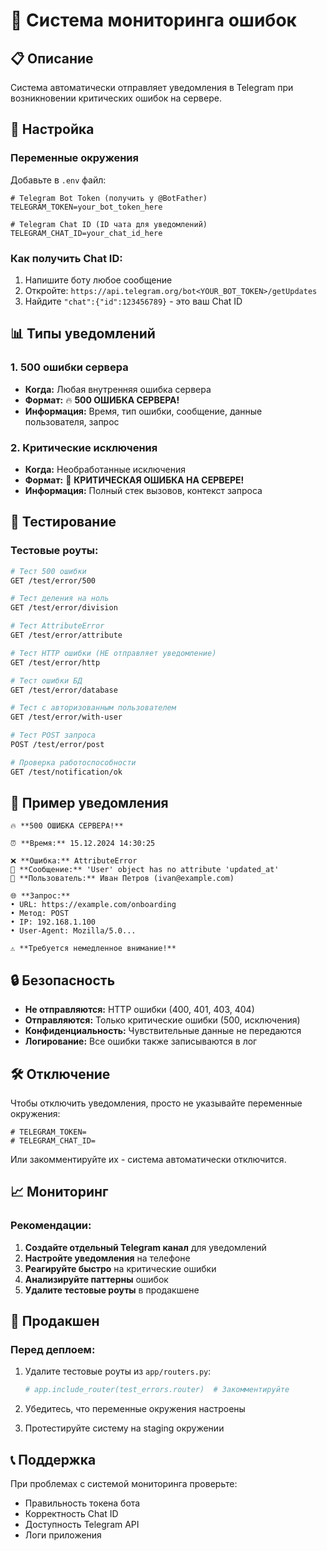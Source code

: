 # 🚨 Система мониторинга ошибок

## 📋 Описание

Система автоматически отправляет уведомления в Telegram при возникновении критических ошибок на сервере.

## 🔧 Настройка

### Переменные окружения

Добавьте в `.env` файл:

```env
# Telegram Bot Token (получить у @BotFather)
TELEGRAM_TOKEN=your_bot_token_here

# Telegram Chat ID (ID чата для уведомлений)
TELEGRAM_CHAT_ID=your_chat_id_here
```

### Как получить Chat ID:

1. Напишите боту любое сообщение
2. Откройте: `https://api.telegram.org/bot<YOUR_BOT_TOKEN>/getUpdates`
3. Найдите `"chat":{"id":123456789}` - это ваш Chat ID

## 📊 Типы уведомлений

### 1. 500 ошибки сервера
- **Когда:** Любая внутренняя ошибка сервера
- **Формат:** 🔥 **500 ОШИБКА СЕРВЕРА!**
- **Информация:** Время, тип ошибки, сообщение, данные пользователя, запрос

### 2. Критические исключения
- **Когда:** Необработанные исключения
- **Формат:** 🚨 **КРИТИЧЕСКАЯ ОШИБКА НА СЕРВЕРЕ!**
- **Информация:** Полный стек вызовов, контекст запроса

## 🧪 Тестирование

### Тестовые роуты:

```bash
# Тест 500 ошибки
GET /test/error/500

# Тест деления на ноль
GET /test/error/division

# Тест AttributeError
GET /test/error/attribute

# Тест HTTP ошибки (НЕ отправляет уведомление)
GET /test/error/http

# Тест ошибки БД
GET /test/error/database

# Тест с авторизованным пользователем
GET /test/error/with-user

# Тест POST запроса
POST /test/error/post

# Проверка работоспособности
GET /test/notification/ok
```

## 📱 Пример уведомления

```
🔥 **500 ОШИБКА СЕРВЕРА!**

⏰ **Время:** 15.12.2024 14:30:25

❌ **Ошибка:** AttributeError
📝 **Сообщение:** 'User' object has no attribute 'updated_at'
👤 **Пользователь:** Иван Петров (ivan@example.com)

🌐 **Запрос:**
• URL: https://example.com/onboarding
• Метод: POST
• IP: 192.168.1.100
• User-Agent: Mozilla/5.0...

⚠️ **Требуется немедленное внимание!**
```

## 🔒 Безопасность

- **Не отправляются:** HTTP ошибки (400, 401, 403, 404)
- **Отправляются:** Только критические ошибки (500, исключения)
- **Конфиденциальность:** Чувствительные данные не передаются
- **Логирование:** Все ошибки также записываются в лог

## 🛠️ Отключение

Чтобы отключить уведомления, просто не указывайте переменные окружения:

```env
# TELEGRAM_TOKEN=
# TELEGRAM_CHAT_ID=
```

Или закомментируйте их - система автоматически отключится.

## 📈 Мониторинг

### Рекомендации:

1. **Создайте отдельный Telegram канал** для уведомлений
2. **Настройте уведомления** на телефоне
3. **Реагируйте быстро** на критические ошибки
4. **Анализируйте паттерны** ошибок
5. **Удалите тестовые роуты** в продакшене

## 🚀 Продакшен

### Перед деплоем:

1. Удалите тестовые роуты из `app/routers.py`:
   ```python
   # app.include_router(test_errors.router)  # Закомментируйте
   ```

2. Убедитесь, что переменные окружения настроены

3. Протестируйте систему на staging окружении

## 📞 Поддержка

При проблемах с системой мониторинга проверьте:
- Правильность токена бота
- Корректность Chat ID
- Доступность Telegram API
- Логи приложения
